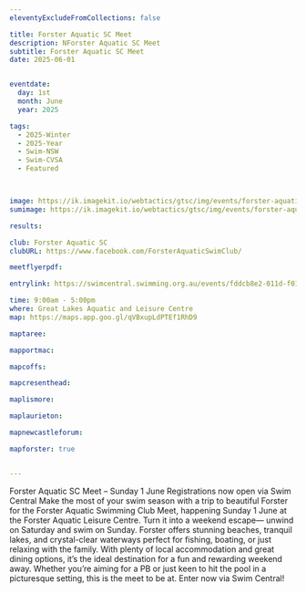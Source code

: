 ```yaml
---
eleventyExcludeFromCollections: false

title: Forster Aquatic SC Meet
description: NForster Aquatic SC Meet
subtitle: Forster Aquatic SC Meet
date: 2025-06-01


eventdate:
  day: 1st
  month: June
  year: 2025

tags:
  - 2025-Winter
  - 2025-Year
  - Swim-NSW
  - Swim-CVSA
  - Featured



image: https://ik.imagekit.io/webtactics/gtsc/img/events/forster-aquatic-600x400-white.jpg
sumimage: https://ik.imagekit.io/webtactics/gtsc/img/events/forster-aquatic-400x600-white.jpg

results: 

club: Forster Aquatic SC
clubURL: https://www.facebook.com/ForsterAquaticSwimClub/

meetflyerpdf: 

entrylink: https://swimcentral.swimming.org.au/events/fddcb8e2-011d-f011-998a-000d3ad241ab/nominations

time: 9:00am - 5:00pm
where: Great Lakes Aquatic and Leisure Centre
map: https://maps.app.goo.gl/qVBxupLdPTEf1RhD9

maptaree: 

mapportmac:

mapcoffs:

mapcresenthead:

maplismore: 

maplaurieton: 

mapnewcastleforum: 

mapforster: true


---
```


Forster Aquatic SC Meet – Sunday 1 June
Registrations now open via Swim Central
Make the most of your swim season with a trip to beautiful Forster for the Forster Aquatic Swimming Club Meet, happening Sunday 1 June at the Forster Aquatic Leisure Centre.
Turn it into a weekend escape— unwind on Saturday and swim on Sunday. Forster offers stunning beaches, tranquil lakes, and crystal-clear waterways perfect for fishing, boating, or just relaxing with the family. With plenty of local accommodation and great dining options, it’s the ideal destination for a fun and rewarding weekend away.
Whether you’re aiming for a PB or just keen to hit the pool in a picturesque setting, this is the meet to be at.
Enter now via Swim Central!